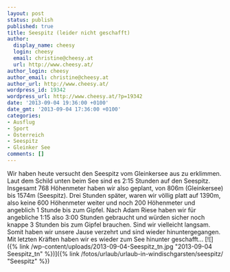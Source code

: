 ```yaml
---
layout: post
status: publish
published: true
title: Seespitz (leider nicht geschafft)
author:
  display_name: cheesy
  login: cheesy
  email: christine@cheesy.at
  url: http://www.cheesy.at/
author_login: cheesy
author_email: christine@cheesy.at
author_url: http://www.cheesy.at/
wordpress_id: 19342
wordpress_url: http://www.cheesy.at/?p=19342
date: '2013-09-04 19:36:00 +0100'
date_gmt: '2013-09-04 17:36:00 +0100'
categories:
- Ausflug
- Sport
- Österreich
- Seespitz
- Gleinker See
comments: []
---
```

Wir haben heute versucht den Seespitz vom Gleinkersee aus zu erklimmen. Laut dem Schild unten beim See sind es 2:15 Stunden auf den Seespitz. Insgesamt 768 Höhenmeter haben wir also geplant, von 806m (Gleinkersee) bis 1574m (Seespitz). Drei Stunden später, waren wir völlig platt auf 1390m, also keine 600 Höhenmeter weiter und noch 200 Höhenmeter und angeblich 1 Stunde bis zum Gipfel. Nach Adam Riese haben wir für angebliche 1:15 also 3:00 Stunden gebraucht und würden sicher noch knappe 3 Stunden bis zum Gipfel brauchen. Sind wir vielleicht langsam.
Somit haben wir unsere Jause verzehrt und sind wieder hinuntergegangen. Mit letzten Kräften haben wir es wieder zum See hinunter geschafft...
[![]({% link /wp-content/uploads/2013-09-04-Seespitz_tn.jpg "2013-09-04 Seespitz\_tn" %})]({% link /fotos/urlaub/urlaub-in-windischgarsten/seespitz/ "Seespitz" %})
